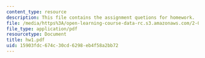```yaml
---
content_type: resource
description: This file contains the assignment quetions for homework.
file: /media/https%3A/open-learning-course-data-rc.s3.amazonaws.com/2-011-introduction-to-ocean-science-and-engineering-spring-2006/15903fdc674c30cd6298eb4f58a2bb72_hw1.pdf
file_type: application/pdf
resourcetype: Document
title: hw1.pdf
uid: 15903fdc-674c-30cd-6298-eb4f58a2bb72
---
```

